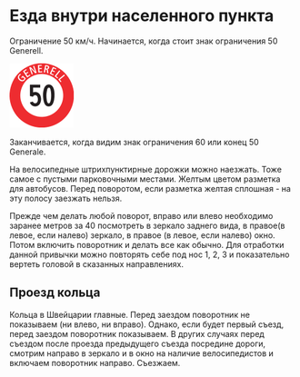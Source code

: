 # Езда внутри населенного пункта

Ограничение 50 км/ч. Начинается, когда стоит знак ограничения 50 Generell.

![generell50sign](../images/generell.png)

Заканчивается, когда видим знак ограничения 60 или конец 50 Generale.

На велосипедные штрихпунктирные дорожки можно наезжать. Тоже самое с пустыми парковочными местами. Желтым цветом разметка для автобусов. Перед поворотом, если разметка желтая сплошная - на эту полосу заезжать нельзя.

Прежде чем делать любой поворот, вправо или влево необходимо заранее метров за 40 посмотреть в зеркало заднего вида, в правое(в левое, если налево) зеркало, в правое (в левое, если налево) окно. Потом включить поворотник и делать все как обычно. Для отработки данной привычки можно повторять себе под нос 1, 2, 3 и показательно вертеть головой в сказанных направлениях.

## Проезд кольца

Кольца в Швейцарии главные. Перед заездом поворотник не показываем (ни влево, ни вправо). Однако, если будет первый съезд, перед заездом поворотник показываем. В других случаях перед съездом после проезда предыдущего съезда посредине дороги, смотрим направо в зеркало и в окно на наличие велосипедистов и включаем поворотник направо. Съезжаем.
